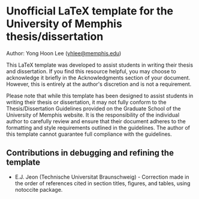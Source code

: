# Unofficial LaTeX template for the University of Memphis thesis/dissertation

Author: Yong Hoon Lee (yhlee@memphis.edu)

This LaTeX template was developed to assist students in writing their thesis and dissertation. If you find this resource helpful, you may choose to acknowledge it briefly in the Acknowledgments section of your document. However, this is entirely at the author's discretion and is not a requirement.

Please note that while this template has been designed to assist students in writing their thesis or dissertation, it may not fully conform to the Thesis/Dissertation Guidelines provided on the Graduate School of the University of Memphis website. It is the responsibility of the individual author to carefully review and ensure that their document adheres to the formatting and style requirements outlined in the guidelines. The author of this template cannot guarantee full compliance with the guidelines.

## Contributions in debugging and refining the template

- E.J. Jeon (Technische Universitat Braunschweig) - Correction made in the order of references cited in section titles, figures, and tables, using notoccite package.

